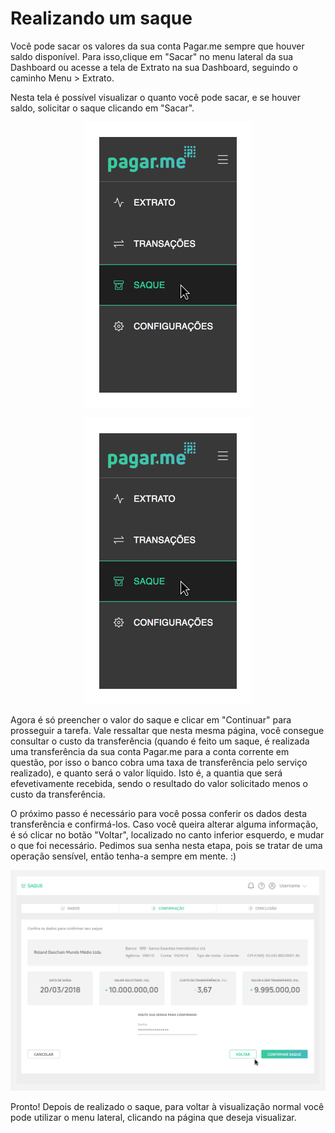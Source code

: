 # Realizando um saque 

Você pode sacar os valores da sua conta Pagar.me sempre que houver saldo disponível. Para isso,clique em "Sacar" no menu lateral da sua Dashboard ou acesse a tela de Extrato na sua Dashboard, seguindo o caminho Menu > Extrato. 

Nesta tela é possível visualizar o quanto você pode sacar, e se houver saldo, solicitar o saque clicando em "Sacar". 

<p align="center"> <img src="../img/Saque/MenuNavegacaoSaque.jpg" alt="Menu Saque"/> </p>

<p align="center"> <img src="../img/Saque/MenuNavegacaoSaque.jpg" alt="Modal Saque"/> </p>


Agora é só preencher o valor do saque e clicar em "Continuar" para prosseguir a tarefa. Vale ressaltar que nesta mesma página, você consegue consultar o custo da transferência (quando é feito um saque, é realizada uma transferência da sua conta Pagar.me para a conta corrente em questão, por isso o banco cobra uma taxa de transferência pelo serviço realizado), e quanto será o valor líquido. Isto é, a quantia que será efevetivamente recebida, sendo o resultado do valor solicitado menos o custo da transferência. 

O próximo passo é necessário para você possa conferir os dados desta transferência e confirmá-los. Caso você queira alterar alguma informação, é só clicar no botão "Voltar", localizado no canto inferior esquerdo, e mudar o que foi necessário. 
Pedimos sua senha nesta etapa, pois se tratar de uma operação sensível, então tenha-a sempre em mente. :) 

<p align="center"> <img src="../img/Saque/ConfirmarSaque.jpg" alt="Confirmação Saque"/> </p>

Pronto! Depois de realizado o saque, para voltar à visualização normal você pode utilizar o menu lateral, clicando na página que deseja visualizar. 



